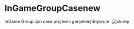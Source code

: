 # InGameGroupCasenew
InGame Group için case projesini gerçekleştiriyorum.
![storep](https://user-images.githubusercontent.com/50601213/205527144-5951f626-62b0-4628-8f4c-000d122138d5.png)
